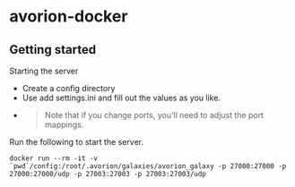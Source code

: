# avorion-docker

## Getting started
Starting the server 

* Create a config directory
* Use add settings.ini and fill out the values as you like.
* > Note that if you change ports, you'll need to adjust the port mappings.

Run the following to start the server.
```
docker run --rm -it -v `pwd`/config:/root/.avorion/galaxies/avorion_galaxy -p 27000:27000 -p 27000:27000/udp -p 27003:27003 -p 27003:27003/udp
```
